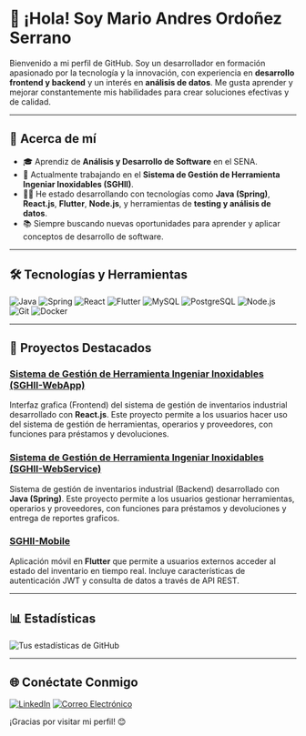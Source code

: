 # 👋 ¡Hola! Soy Mario Andres Ordoñez Serrano

Bienvenido a mi perfil de GitHub. Soy un desarrollador en formación apasionado por la tecnología y la innovación, con experiencia en **desarrollo frontend y backend** y un interés en **análisis de datos**. Me gusta aprender y mejorar constantemente mis habilidades para crear soluciones efectivas y de calidad.

---

## 🚀 Acerca de mí

- 🎓 Aprendiz de **Análisis y Desarrollo de Software** en el SENA.
- 🌱 Actualmente trabajando en el **Sistema de Gestión de Herramienta Ingeniar Inoxidables (SGHII)**.
- 👨‍💻 He estado desarrollando con tecnologías como **Java (Spring)**, **React.js**, **Flutter**, **Node.js**, y herramientas de **testing y análisis de datos**.
- 📚 Siempre buscando nuevas oportunidades para aprender y aplicar conceptos de desarrollo de software.

---

## 🛠 Tecnologías y Herramientas

![Java](https://img.shields.io/badge/Java-ED8B00?style=for-the-badge&logo=java&logoColor=white)
![Spring](https://img.shields.io/badge/Spring-6DB33F?style=for-the-badge&logo=spring&logoColor=white)
![React](https://img.shields.io/badge/React-61DAFB?style=for-the-badge&logo=react&logoColor=black)
![Flutter](https://img.shields.io/badge/Flutter-02569B?style=for-the-badge&logo=flutter&logoColor=white)
![MySQL](https://img.shields.io/badge/MySQL-4479A1?style=for-the-badge&logo=mysql&logoColor=white)
![PostgreSQL](https://img.shields.io/badge/PostgreSQL-336791?style=for-the-badge&logo=postgresql&logoColor=white)
![Node.js](https://img.shields.io/badge/Node.js-339933?style=for-the-badge&logo=nodedotjs&logoColor=white)
![Git](https://img.shields.io/badge/Git-F05032?style=for-the-badge&logo=git&logoColor=white)
![Docker](https://img.shields.io/badge/Docker-2496ED?style=for-the-badge&logo=docker&logoColor=white)

---

## 📂 Proyectos Destacados

### [Sistema de Gestión de Herramienta Ingeniar Inoxidables (SGHII-WebApp)](https://github.com/corsariopsique/SGHII-App)
Interfaz grafica (Frontend) del sistema de gestión de inventarios industrial desarrollado con **React.js**. Este proyecto permite a los usuarios hacer uso del sistema de gestión de herramientas, operarios y proveedores, con funciones para préstamos y devoluciones.

### [Sistema de Gestión de Herramienta Ingeniar Inoxidables (SGHII-WebService)](https://github.com/corsariopsique/SGHII-WebService)
Sistema de gestión de inventarios industrial (Backend) desarrollado con **Java (Spring)**. Este proyecto permite a los usuarios gestionar herramientas, operarios y proveedores, con funciones para préstamos y devoluciones y entrega de reportes graficos.

### [SGHII-Mobile](https://github.com/corsariopsique/SGHII-Mobile)
Aplicación móvil en **Flutter** que permite a usuarios externos acceder al estado del inventario en tiempo real. Incluye características de autenticación JWT y consulta de datos a través de API REST.

---

## 📊 Estadísticas

![Tus estadísticas de GitHub](https://github-readme-stats.vercel.app/api?username=corsariopsique&show_icons=true&theme=dark)

---

## 🌐 Conéctate Conmigo

[![LinkedIn](https://img.shields.io/badge/LinkedIn-0077B5?style=for-the-badge&logo=linkedin&logoColor=white)](https://www.linkedin.com/in/mario-andres-ordo%C3%B1ez-serrano-250251277/)
[![Correo Electrónico](https://img.shields.io/badge/Correo-D14836?style=for-the-badge&logo=gmail&logoColor=white)](mailto:corsariopsique@gmail.com)

¡Gracias por visitar mi perfil! 😊 
